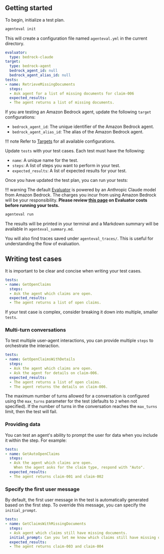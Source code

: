 ## Getting started

To begin, initialize a test plan.

```bash
agenteval init
```

This will create a configuration file named `agenteval.yml` in the current directory.

```yaml title="agenteval.yml"
evaluator:
  type: bedrock-claude
target:
  type: bedrock-agent
  bedrock_agent_id: null
  bedrock_agent_alias_id: null
tests:
- name: RetrieveMissingDocuments
  steps:
  - Ask agent for a list of missing documents for claim-006
  expected_results:
  - The agent returns a list of missing documents.
```

If you are testing an Amazon Bedrock agent, update the following `target` configurations:

- `bedrock_agent_id`: The unique identifier of the Amazon Bedrock agent.
- `bedrock_agent_alias_id`: The alias of the Amazon Bedrock agent.

!!! note
    Refer to [Targets](targets/index.md) for all available configurations.


Update `tests` with your test cases. Each test must have the following:

- `name`: A unique name for the test.
- `steps`: A list of steps you want to perform in your test.
- `expected_results`: A list of expected results for your test.

Once you have updated the test plan, you can run your tests:

!!! warning
    The default [Evaluator](evaluators/index.md) is powered by an Anthropic Claude model from Amazon Bedrock. The charges you incur from using Amazon Bedrock will be your responsibility. **Please review [this page](evaluators/bedrock.md) on Evaluator costs before running your tests.**

```bash
agenteval run
```

The results will be printed in your terminal and a Markdown summary will be available in `agenteval_summary.md`.

You will also find traces saved under `agenteval_traces/`. This is useful for understanding the
flow of evaluation.


## Writing test cases

It is important to be clear and concise when writing your test cases.

```yaml title="agenteval.yml"
tests:
- name: GetOpenClaims
  steps:
  - Ask the agent which claims are open.
  expected_results:
  - The agent returns a list of open claims.
```

If your test case is complex, consider breaking it down into multiple, smaller `tests`.

### Multi-turn conversations

To test multiple user-agent interactions, you can provide multiple `steps` to orchestrate the interaction.

```yaml title="agenteval.yml"
tests:
- name: GetOpenClaimsWithDetails
  steps:
  - Ask the agent which claims are open.
  - Ask the agent for details on claim-006.
  expected_results:
  - The agent returns a list of open claims.
  - The agent returns the details on claim-006.
```

The maximum number of turns allowed for a conversation is configured using the `max_turns` parameter for the test (defaults to `2` when not specified).
If the number of turns in the conversation reaches the `max_turns` limit, then the test will fail.

### Providing data

You can test an agent's ability to prompt the user for data when you include it within the step. For example:

```yaml title="agenteval.yml"
tests:
- name: GetAutoOpenClaims
  steps:
  - Ask the agent which claims are open.
    When the agent asks for the claim type, respond with "Auto".
  expected_results:
  - The agent returns claim-001 and claim-002
```

### Specify the first user message

By default, the first user message in the test is automatically generated based on the first step. To override this message, you can specify the `initial_prompt`.

```yaml title="agenteval.yml"
tests:
- name: GetClaimsWithMissingDocuments
  steps:
  - Ask agent which claims still have missing documents.
  initial_prompt: Can you let me know which claims still have missing documents?
  expected_results:
  - The agent returns claim-003 and claim-004
```
